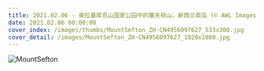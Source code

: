 ```yaml
---
title: 2021.02.06 - 奥拉基库克山国家公园中的塞夫顿山，新西兰南岛 (© AWL Images/Danita Delimont)
date: 2021.02.06 00:00:00
cover_index: /images/thumbs/MountSefton_ZH-CN4956097627_533x300.jpg
cover_detail: /images/MountSefton_ZH-CN4956097627_1920x1080.jpg
---
```


![MountSefton](/images/MountSefton_ZH-CN4956097627_1920x1080.jpg)
